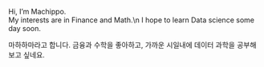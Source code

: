 Hi, I’m Machippo.\
My interests are in Finance and Math.\n
I hope to learn Data science some day soon.

마하하마라고 합니다. 금융과 수학을 좋아하고, 가까운 시일내에 데이터 과학을 공부해보고 싶네요.
